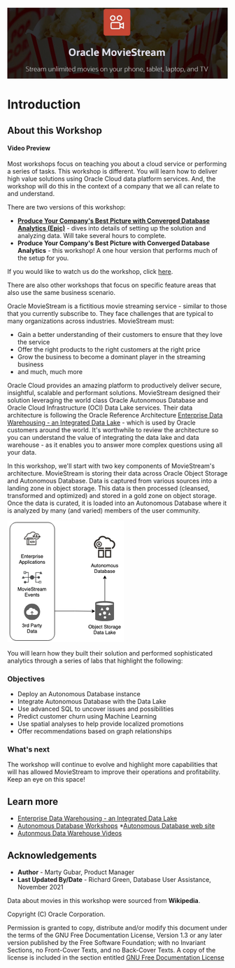 ![moviestream](images/moviestream.jpeg)
# Introduction

## About this Workshop

#### Video Preview

[](youtube:fwkBA6A7isI)

Most workshops focus on teaching you about a cloud service or performing a series of tasks. This workshop is different. You will learn how to deliver high value solutions using Oracle Cloud data platform services. And, the workshop will do this in the context of a company that we all can relate to and understand.

There are two versions of this workshop:
* [**Produce Your Company's Best Picture with Converged Database Analytics (Epic)**](https://apexapps.oracle.com/pls/apex/dbpm/r/livelabs/view-workshop?wid=865&clear=180&session=12485882445561) - dives into details of setting up the solution and analyzing data. Will take several hours to complete.
* **Produce Your Company's Best Picture with Converged Database Analytics** - this workshop!  A one hour version that performs much of the setup for you.

<if type="odbw">If you would like to watch us do the workshop, click [here](https://youtu.be/z2Er2yTP2BU).</if>


There are also other workshops that focus on specific feature areas that also use the same business scenario.

Oracle MovieStream is a fictitious movie streaming service - similar to those that you currently subscribe to. They face challenges that are typical to many organizations across industries. MovieStream must:
* Gain a better understanding of their customers to ensure that they love the service  
* Offer the right products to the right customers at the right price  
* Grow the business to become a dominant player in the streaming business
* and much, much more

Oracle Cloud provides an amazing platform to productively deliver secure, insightful, scalable and performant solutions. MovieStream designed their solution leveraging the world class Oracle Autonomous Database and Oracle Cloud Infrastructure (OCI) Data Lake services. Their data architecture is following the Oracle Reference Architecture [Enterprise Data Warehousing - an Integrated Data Lake](https://docs.oracle.com/en/solutions/oci-curated-analysis/index.html#GUID-7FF7A024-5EB0-414B-A1A5-4718929DC7F2) - which is used by Oracle customers around the world. It's worthwhile to review the architecture so you can understand the value of integrating the data lake and data warehouse - as it enables you to answer more complex questions using all your data.

In this workshop, we'll start with two key components of MovieStream's architecture. MovieStream is storing their data across Oracle Object Storage and Autonomous Database. Data is captured from various sources into a landing zone in object storage. This data is then processed (cleansed, transformed and optimized) and stored in a gold zone on object storage. Once the data is curated, it is loaded into an Autonomous Database where it is analyzed by many (and varied) members of the user community.

![architecture](images/architecture.png)

You will learn how they built their solution and performed sophisticated analytics through a series of labs that highlight the following:

### Objectives
* Deploy an Autonomous Database instance
* Integrate Autonomous Database with the Data Lake
* Use advanced SQL to uncover issues and possibilities
* Predict customer churn using Machine Learning
* Use spatial analyses to help provide localized promotions
* Offer recommendations based on graph relationships

### What's next
The workshop will continue to evolve and highlight more capabilities that will has allowed MovieStream to improve their operations and profitability. Keep an eye on this space!

## Learn more

* [Enterprise Data Warehousing - an Integrated Data Lake](https://docs.oracle.com/en/solutions/oci-curated-analysis/index.html#GUID-7FF7A024-5EB0-414B-A1A5-4718929DC7F2)
* [Autonomous Database Workshops](https://apexapps.oracle.com/pls/apex/dbpm/r/livelabs/livelabs-workshop-cards?p100_product=82&me=65&clear=100)
*[Autonomous Database web site](https://www.oracle.com/autonomous-database/)
* [Autonmous Data Warehouse Videos](https://docs.oracle.com/en/cloud/paas/autonomous-data-warehouse-cloud/videos.html)

## Acknowledgements
* **Author** - Marty Gubar, Product Manager
* **Last Updated By/Date** - Richard Green, Database User Assistance, November 2021

Data about movies in this workshop were sourced from **Wikipedia**.

Copyright (C)  Oracle Corporation.

Permission is granted to copy, distribute and/or modify this document
under the terms of the GNU Free Documentation License, Version 1.3
or any later version published by the Free Software Foundation;
with no Invariant Sections, no Front-Cover Texts, and no Back-Cover Texts.
A copy of the license is included in the section entitled [GNU Free Documentation License](files/gnu-free-documentation-license.txt)
